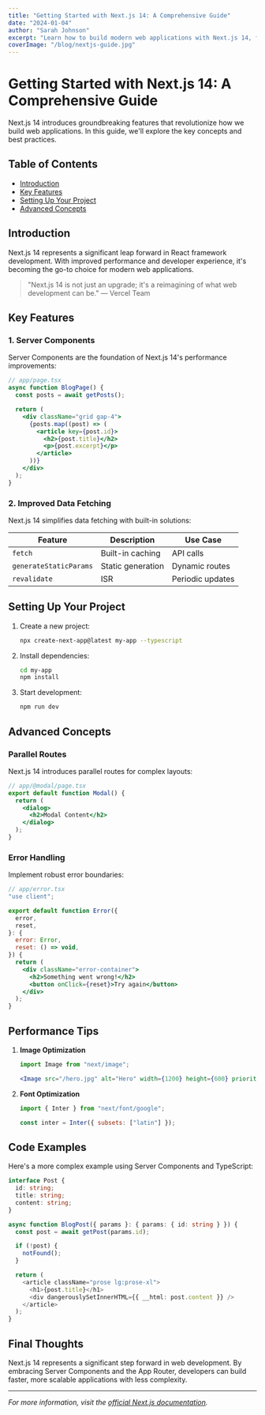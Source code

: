 ```yaml
---
title: "Getting Started with Next.js 14: A Comprehensive Guide"
date: "2024-01-04"
author: "Sarah Johnson"
excerpt: "Learn how to build modern web applications with Next.js 14, featuring Server Components, App Router, and the latest best practices."
coverImage: "/blog/nextjs-guide.jpg"
---
```


# Getting Started with Next.js 14: A Comprehensive Guide

Next.js 14 introduces groundbreaking features that revolutionize how we build web applications. In this guide, we'll explore the key concepts and best practices.

## Table of Contents

- [Introduction](#introduction)
- [Key Features](#key-features)
- [Setting Up Your Project](#setting-up-your-project)
- [Advanced Concepts](#advanced-concepts)

## Introduction

Next.js 14 represents a significant leap forward in React framework development. With improved performance and developer experience, it's becoming the go-to choice for modern web applications.

> "Next.js 14 is not just an upgrade; it's a reimagining of what web development can be."
> — Vercel Team

## Key Features

### 1. Server Components

Server Components are the foundation of Next.js 14's performance improvements:

```jsx
// app/page.tsx
async function BlogPage() {
  const posts = await getPosts();

  return (
    <div className="grid gap-4">
      {posts.map((post) => (
        <article key={post.id}>
          <h2>{post.title}</h2>
          <p>{post.excerpt}</p>
        </article>
      ))}
    </div>
  );
}
```

### 2. Improved Data Fetching

Next.js 14 simplifies data fetching with built-in solutions:

| Feature                | Description       | Use Case         |
| ---------------------- | ----------------- | ---------------- |
| `fetch`                | Built-in caching  | API calls        |
| `generateStaticParams` | Static generation | Dynamic routes   |
| `revalidate`           | ISR               | Periodic updates |

## Setting Up Your Project

1. Create a new project:

   ```bash
   npx create-next-app@latest my-app --typescript
   ```

2. Install dependencies:

   ```bash
   cd my-app
   npm install
   ```

3. Start development:
   ```bash
   npm run dev
   ```

## Advanced Concepts

### Parallel Routes

Next.js 14 introduces parallel routes for complex layouts:

```jsx
// app/@modal/page.tsx
export default function Modal() {
  return (
    <dialog>
      <h2>Modal Content</h2>
    </dialog>
  );
}
```

### Error Handling

Implement robust error boundaries:

```jsx
// app/error.tsx
"use client";

export default function Error({
  error,
  reset,
}: {
  error: Error,
  reset: () => void,
}) {
  return (
    <div className="error-container">
      <h2>Something went wrong!</h2>
      <button onClick={reset}>Try again</button>
    </div>
  );
}
```

## Performance Tips

1. **Image Optimization**

   ```jsx
   import Image from "next/image";

   <Image src="/hero.jpg" alt="Hero" width={1200} height={600} priority />;
   ```

2. **Font Optimization**

   ```jsx
   import { Inter } from "next/font/google";

   const inter = Inter({ subsets: ["latin"] });
   ```

## Code Examples

Here's a more complex example using Server Components and TypeScript:

```typescript
interface Post {
  id: string;
  title: string;
  content: string;
}

async function BlogPost({ params }: { params: { id: string } }) {
  const post = await getPost(params.id);

  if (!post) {
    notFound();
  }

  return (
    <article className="prose lg:prose-xl">
      <h1>{post.title}</h1>
      <div dangerouslySetInnerHTML={{ __html: post.content }} />
    </article>
  );
}
```

## Final Thoughts

Next.js 14 represents a significant step forward in web development. By embracing Server Components and the App Router, developers can build faster, more scalable applications with less complexity.

---

_For more information, visit the [official Next.js documentation](https://nextjs.org/docs)._
